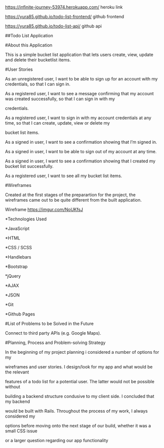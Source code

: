 
https://infinite-journey-53974.herokuapp.com/  heroku link

https://yura85.github.io/todo-list-frontend/ github frontend

 https://yura85.github.io/todo-list-api/ github api

##Todo List Application

#About this Application

This is a simple bucket list application that lets users create, view, update and delete their bucketlist items.

#User Stories

As an unregistered user, I want to be able to sign up for an account with my credentials, so that I can sign in.

As a registered user, I want to see a message confirming that my account was created successfully, so that I can sign in with my

 credentials.

As a registered user, I want to sign in with my account credentials at any time, so that I can create, update, view or delete my

 bucket list items.

As a signed in user, I want to see a confirmation showing that I’m signed in.

As a signed in user, I want to be able to sign out of my account at any time.

As a signed in user, I want to see a confirmation showing that I created my bucket list successfully.

As a registered user, I want to see all my bucket list items.

#Wireframes

Created at the first stages of the preparartion for the project, the wireframes came out to be quite different from the built
 application.

Wireframe https://imgur.com/NoUKfsJ

*Technologies Used

*JavaScript

*HTML

*CSS / SCSS

*Handlebars

*Bootstrap

*jQuery

*AJAX

*JSON

*Git

*Github Pages

#List of Problems to be Solved in the Future

Connect to third party APIs (e.g. Google Maps).

#Planning, Process and Problem-solving Strategy

In the beginning of my project planning i considered a number of options for my

wireframes and user stories. I design/look for my app and what would be the relevant

features of a todo list for a potential user. The latter would not be possible without

building a backend structure condusive to my client side. I concluded that my backend

would be built with Rails. Throughout the process of my work, I always considered my

options before moving onto the next stage of our build, whether it was a small CSS issue

or a larger question regarding our app functionality
